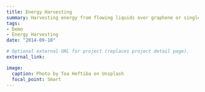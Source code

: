 ```yaml
---
title: Energy Harvesting
summary: Harvesting energy from flowing liquids over graphene or single-walled carbon nanotubes(SWCNTs)
tags:
- Demo
- Energy Harvesting
date: "2014-09-10"

# Optional external URL for project (replaces project detail page).
external_link: 

image:
  caption: Photo by Toa Heftiba on Unsplash
  focal_point: Smart
---
```

